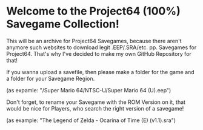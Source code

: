 # Welcome to the Project64 (100%) Savegame Collection!

This will be an archive for Project64 Savegames, because there aren't anymore such websites to download legit .EEP/.SRA/etc. pp. Savegames for Project64.
That's why I've decided to make my own GitHub Repository for that!

If you wanna upload a savefile, then please make a folder for the game and a folder for your Savegame Region.

(as expamle: "/Super Mario 64/NTSC-U/Super Mario 64 (U).eep")

Don't forget, to rename your Savegame with the ROM Version on it, that would be nice for Players, who search the right version of a savegame!

(as example: "The Legend of Zelda - Ocarina of Time (E) (v1.1).sra")
